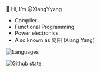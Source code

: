 👋 Hi, I’m @XiangYyang

 * Compiler.
 * Functional Programming.
 * Power electronics.
 * Also known as 向阳 (Xiang Yang)
 
![Languages](https://github-readme-stats-one-bice.vercel.app/api/top-langs/?username=XiangYyang&layout=compact&include_all_commits=true&theme=merko)


![Github state](https://github-readme-stats.vercel.app/api?username=XiangYyang&count_private=true&show_icons=true&theme=merko)

